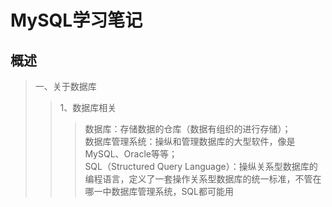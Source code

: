 # MySQL学习笔记

## 概述 

> 一、关于数据库
>> 1、数据库相关
>>> 数据库：存储数据的仓库（数据有组织的进行存储）；  
>>> 数据库管理系统：操纵和管理数据库的大型软件，像是MySQL、Oracle等等；  
>>> SQL（Structured Query Language）：操纵关系型数据库的编程语言，定义了一套操作关系型数据库的统一标准，不管在哪一中数据库管理系统，SQL都可能用  
